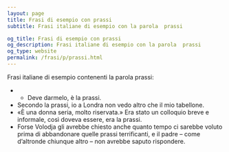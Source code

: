 ```yaml
---
layout: page
title: Frasi di esempio con prassi 
subtitle: Frasi italiane di esempio con la parola  prassi

og_title: Frasi di esempio con prassi 
og_description: Frasi italiane di esempio con la parola  prassi
og_type: website
permalink: /frasi/p/prassi.html
---
```


Frasi italiane di esempio contenenti la parola prassi:


- - Deve darmelo, è la prassi.
- Secondo la prassi, io a Londra non vedo altro che il mio tabellone.
- «È una donna seria, molto riservata.» Era stato un colloquio breve e informale, così doveva essere, era la prassi.
- Forse Volodja gli avrebbe chiesto anche quanto tempo ci sarebbe voluto prima di abbandonare quelle prassi terrificanti, e il padre – come d’altronde chiunque altro – non avrebbe saputo rispondere.
